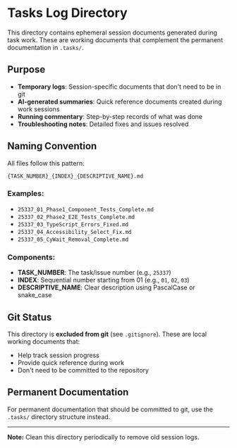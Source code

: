 # Tasks Log Directory

This directory contains ephemeral session documents generated during task work. These are working documents that complement the permanent documentation in `.tasks/`.

## Purpose

- **Temporary logs**: Session-specific documents that don't need to be in git
- **AI-generated summaries**: Quick reference documents created during work sessions
- **Running commentary**: Step-by-step records of what was done
- **Troubleshooting notes**: Detailed fixes and issues resolved

## Naming Convention

All files follow this pattern:

```
{TASK_NUMBER}_{INDEX}_{DESCRIPTIVE_NAME}.md
```

### Examples:

- `25337_01_Phase1_Component_Tests_Complete.md`
- `25337_02_Phase2_E2E_Tests_Complete.md`
- `25337_03_TypeScript_Errors_Fixed.md`
- `25337_04_Accessibility_Select_Fix.md`
- `25337_05_CyWait_Removal_Complete.md`

### Components:

- **TASK_NUMBER**: The task/issue number (e.g., `25337`)
- **INDEX**: Sequential number starting from 01 (e.g., `01`, `02`, `03`)
- **DESCRIPTIVE_NAME**: Clear description using PascalCase or snake_case

## Git Status

This directory is **excluded from git** (see `.gitignore`). These are local working documents that:

- Help track session progress
- Provide quick reference during work
- Don't need to be committed to the repository

## Permanent Documentation

For permanent documentation that should be committed to git, use the `.tasks/` directory structure instead.

---

**Note:** Clean this directory periodically to remove old session logs.
